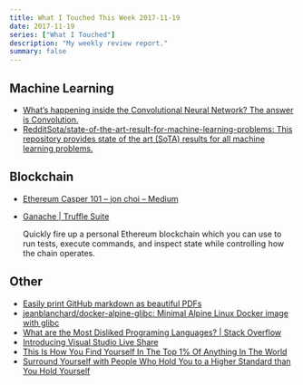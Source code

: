 ```yaml
---
title: What I Touched This Week 2017-11-19
date: 2017-11-19
series: ["What I Touched"]
description: "My weekly review report."
summary: false
---
```


## Machine Learning

- [What’s happening inside the Convolutional Neural Network? The answer is Convolution.](https://buzzrobot.com/whats-happening-inside-the-convolutional-neural-network-the-answer-is-convolution-2c22075dc68d)
- [RedditSota/state-of-the-art-result-for-machine-learning-problems: This repository provides state of the art (SoTA) results for all machine learning problems.](https://github.com/RedditSota/state-of-the-art-result-for-machine-learning-problems#reinforcement-learning)

## Blockchain

- [Ethereum Casper 101 – jon choi – Medium](https://medium.com/@jonchoi/ethereum-casper-101-7a851a4f1eb0)
- [Ganache | Truffle Suite](http://truffleframework.com/ganache/)

    Quickly fire up a personal Ethereum blockchain which you can use to run tests, execute commands, and inspect state while controlling how the chain operates.

<!--more-->

## Other

- [Easily print GitHub markdown as beautiful PDFs](http://gitprint.com/)
- [jeanblanchard/docker-alpine-glibc: Minimal Alpine Linux Docker image with glibc](https://github.com/jeanblanchard/docker-alpine-glibc)
- [What are the Most Disliked Programing Languages? | Stack Overflow](https://stackoverflow.blog/2017/10/31/disliked-programming-languages/)
- [Introducing Visual Studio Live Share](https://code.visualstudio.com/blogs/2017/11/15/live-share)
- [This Is How You Find Yourself In The Top 1% Of Anything In The World](https://medium.com/personal-growth/this-is-how-you-find-yourself-in-the-top-1-of-anything-in-the-world-c213f805dc11)
- [Surround Yourself with People Who Hold You to a Higher Standard than You Hold Yourself](https://medium.com/personal-growth/surround-yourself-with-people-who-hold-you-to-a-higher-standard-than-you-hold-yourself-3d38e793967b)

